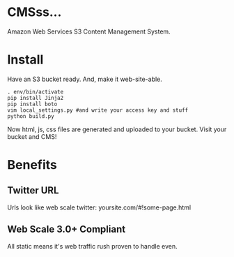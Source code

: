 # CMSss...

Amazon Web Services S3 Content Management System.

# Install

Have an S3 bucket ready. And, make it web-site-able.

    . env/bin/activate
    pip install Jinja2
    pip install boto
    vim local_settings.py #and write your access key and stuff
    python build.py

Now html, js, css files are generated and uploaded to your bucket.
Visit your bucket and CMS!

# Benefits

## Twitter URL

Urls look like web scale twitter: yoursite.com/#!some-page.html

## Web Scale 3.0+ Compliant

All static means it's web traffic rush proven to handle even.



